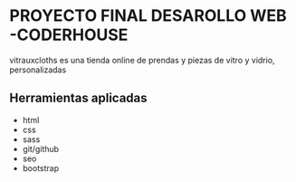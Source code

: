 # PROYECTO FINAL DESAROLLO WEB -CODERHOUSE


vitrauxcloths es una tienda online de prendas y piezas de vitro y vidrio, personalizadas

## Herramientas aplicadas
- html
- css
- sass
- git/github
- seo
- bootstrap
